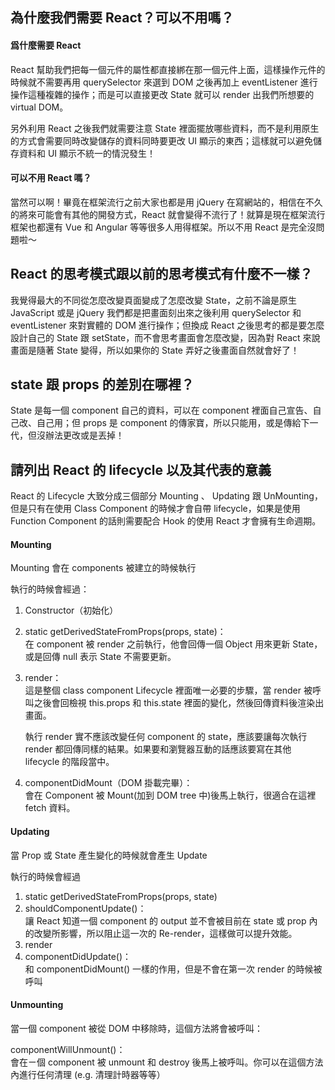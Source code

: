 ## 為什麼我們需要 React？可以不用嗎？

#### 爲什麼需要 React

React 幫助我們把每一個元件的屬性都直接綁在那一個元件上面，這樣操作元件的時候就不需要再用 querySelector 來選到 DOM 之後再加上 eventListener 進行操作這種複雜的操作；而是可以直接更改 State 就可以 render 出我們所想要的 virtual DOM。

另外利用 React 之後我們就需要注意 State 裡面擺放哪些資料，而不是利用原生的方式會需要同時改變儲存的資料同時要更改 UI 顯示的東西；這樣就可以避免儲存資料和 UI 顯示不統一的情況發生！

#### 可以不用 React 嗎？

當然可以啊！畢竟在框架流行之前大家也都是用 jQuery 在寫網站的，相信在不久的將來可能會有其他的開發方式，React 就會變得不流行了！就算是現在框架流行框架也都還有 Vue 和 Angular 等等很多人用得框架。所以不用 React 是完全沒問題啦～

## React 的思考模式跟以前的思考模式有什麼不一樣？

我覺得最大的不同從怎麼改變頁面變成了怎麼改變 State，之前不論是原生 JavaScript 或是 jQuery 我們都是把畫面刻出來之後利用 querySelector 和 eventListener 來對實體的 DOM 進行操作；但換成 React 之後思考的都是要怎麼設計自己的 State 跟 setState，而不會思考畫面會怎麼改變，因為對 React 來說畫面是隨著 State 變得，所以如果你的 State 弄好之後畫面自然就會好了！

## state 跟 props 的差別在哪裡？

State 是每一個 component 自己的資料，可以在 component 裡面自己宣告、自己改、自己用；但 props 是 component 的傳家寶，所以只能用，或是傳給下一代，但沒辦法更改或是丟掉！

## 請列出 React 的 lifecycle 以及其代表的意義

React 的 Lifecycle 大致分成三個部分 Mounting 、 Updating 跟 UnMounting，但是只有在使用 Class Component 的時候才會自帶 lifecycle，如果是使用 Function Component 的話則需要配合 Hook 的使用 React 才會擁有生命週期。

#### Mounting

Mounting 會在 components 被建立的時候執行

執行的時候會經過：

1. Constructor（初始化）
2. static getDerivedStateFromProps(props, state)：  
   在 component 被 render 之前執行，他會回傳一個 Object 用來更新 State，或是回傳 null 表示 State 不需要更新。
3. render：  
   這是整個 class component Lifecycle 裡面唯一必要的步驟，當 render 被呼叫之後會回檢視 this.props 和 this.state 裡面的變化，然後回傳資料後渲染出畫面。

   執行 render 實不應該改變任何 component 的 state，應該要讓每次執行 render 都回傳同樣的結果。如果要和瀏覽器互動的話應該要寫在其他 lifecycle 的階段當中。

4. componentDidMount（DOM 掛載完畢）：  
   會在 Component 被 Mount(加到 DOM tree 中)後馬上執行，很適合在這裡 fetch 資料。

#### Updating

當 Prop 或 State 產生變化的時候就會產生 Update

執行的時候會經過

1. static getDerivedStateFromProps(props, state)
2. shouldComponentUpdate()：  
   讓 React 知道一個 component 的 output 並不會被目前在 state 或 prop 內的改變所影響，所以阻止這一次的 Re-render，這樣做可以提升效能。
3. render
4. componentDidUpdate()：  
   和 componentDidMount() 一樣的作用，但是不會在第一次 render 的時候被呼叫

#### Unmounting

當一個 component 被從 DOM 中移除時，這個方法將會被呼叫：

componentWillUnmount()：  
 會在ㄧ個 component 被 unmount 和 destroy 後馬上被呼叫。你可以在這個方法內進行任何清理 (e.g. 清理計時器等等）
